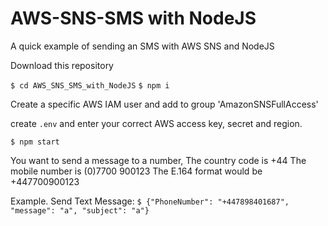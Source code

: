 # AWS-SNS-SMS with NodeJS

A quick example of sending an SMS with AWS SNS and NodeJS

Download this repository

`$ cd AWS_SNS_SMS_with_NodeJS`
`$ npm i`

Create a specific AWS IAM user and add to group 'AmazonSNSFullAccess'

create `.env` and enter your correct AWS access key, secret and region.

`$ npm start`

You want to send a message to a number,
The country code is +44
The mobile number is (0)7700 900123
The E.164 format would be +447700900123

Example.
Send Text Message:
`$ {"PhoneNumber": "+447898401687", "message": "a", "subject": "a"} `
